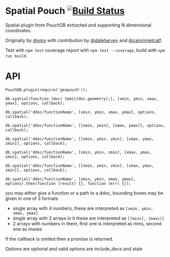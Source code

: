 Spatial Pouch [![Build Status](https://travis-ci.org/pouchdb/geopouch.svg?branch=rtree)](https://travis-ci.org/pouchdb/geopouch)
====

Spatial plugin from PouchDB extracted and supporting N dimensional coordinates.

Originally by [@vmx](https://github.com/) with contribution by [@daleharvey](https://github.com/) and [@calvinmetcalf](https://github.com/).

Test with `npm test` coverage report with `npm test --coverage`, build with `npm run build`.

API
====

`PouchDB.plugin(require('geopouch'));`

`db.spatial(function (doc) {emit(doc.geometry);}, [xmin, ymin, xmax, ymax], options, callback);`

`db.spatial('ddoc/functionName', [xmin, ymin, xmax, ymax], options, callback);`

`db.spatial('ddoc/functionName', [[xmin, ymin], [xmax, ymax]], options, callback);`

`db.spatial('ddoc/functionName', [[xmin, ymin, zmin], [xmax, ymax, zmin]], options, callback);`

`db.spatial('ddoc/functionName', [xmin, ymin, zmin], [xmax, ymax, zmin], options, callback);`

`db.spatial('ddoc/functionName', [[xmin, ymin, zmin], [xmax, ymax, zmin]], options, callback);`

`db.spatial('ddoc/functionName', [xmin, ymin, xmax, ymax], options).then(function (result) {}, function (err) {});`

you may either give a function or a path to a ddoc, bounding boxes may be given in one of 3 formats

- single array with 4 numbers, these are interpreted as `[xmin, ymin, xmax, ymax]`
- single array with 2 arrays in it these are interpreted as `[[mins], [maxs]]`
- 2 arrays with numbers in them, first one is interpreted as mins, second one as maxes

If the callback is omited then a promise is returned.

Options are optional and valid options are include_docs and stale